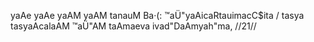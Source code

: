yaAe yaAe yaAM yaAM tanauM Ba·(: ™aÜ"yaAicaRtauimacC$ita /
tasya tasyaAcalaAM ™aÜ"AM taAmaeva ivad"DaAmyah"ma, //21//